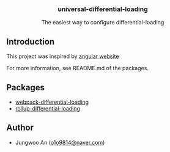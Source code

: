 <h3 align="center">universal-differential-loading</h3>
<p align="center">The easiest way to configure differential-loading</p>

## Introduction

This project was inspired by [angular website](https://angular.io/guide/deployment#differential-loading)

For more information, see README.md of the packages.

## Packages

- [webpack-differential-loading](packages/webpack-differential-loading)
- [rollup-differential-loading](packages/rollup-differential-loading)

## Author

- Jungwoo An (o1o9814@naver.com)
